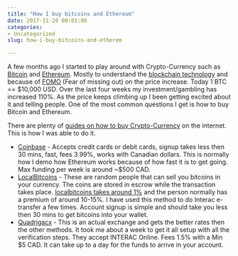```yaml
---
title: "How I buy bitcoins and Ethereum"
date: 2017-11-28 00:01:00
categories:
- Uncategorized
slug: how-i-buy-bitcoins-and-etherem

---
```


A few months ago I started to play around with Crypto-Currency such as [Bitcoin](https://www.bitcoin.com/) and [Ethereum](https://www.ethereum.org/). Mostly to understand the [blockchain technology](https://en.wikipedia.org/wiki/Blockchain) and because of [FOMO](https://en.wikipedia.org/wiki/Fear_of_missing_out) (Fear of missing out) on the price increase. Today 1 BTC == $10,000 USD. Over the last four weeks my investment/gambling has increased 110%. As the price keeps climbing up I been getting excited about it and telling people. One of the most common questions I get is how to buy Bitcoin and Ethereum. 

There are plenty of [guides on how to buy Crypto-Currency](https://www.buybitcoinworldwide.com/canada/) on the internet. This is how I was able to do it. 

* [Coinbase](https://www.coinbase.com/join/5a1e19c52e72ae0261a0ada2) - Accepts credit cards or debit cards, signup takes less then 30 mins, fast, fees 3.99%, works with Canadian dollars. This is normally how I demo how Ethereum works because of how fast it is to get going. Max funding per week is around ~$500 CAD. 
* [LocalBitcoins](https://localbitcoins.com/) - These are random people that can sell you bitcoins in your currency. The coins are stored in escrow while the transaction takes place. [localbitcoins takes around 1%](https://localbitcoins.com/fees) and the person normally has a premium of around 10-15%. I have used this method to do Interac e-transfer a few times. Account signup is simple and should take you less then 30 mins to get bitcoins into your wallet. 
* [Quadrigacx](https://www.quadrigacx.com/?ref=gz6esya7sjsqtcgp3q7gh0cs) - This is an actual exchange and gets the better rates then the other methods. It took me about a week to get it all setup with all the verification steps. They accept INTERAC Online. Fees 1.5% with a Min $5 CAD. It can take up to a day for the funds to arrive in your account. 

